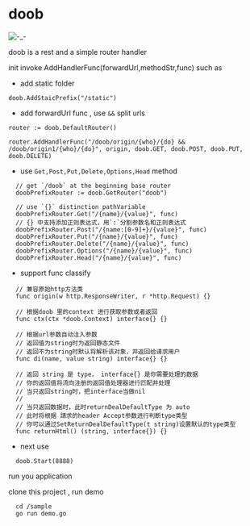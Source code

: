# doob
![-_-](https://travis-ci.org/fudali113/doob.svg?branch=master)

doob is a rest and a simple router handler

init invoke AddHandlerFunc(forwardUrl,methodStr,func)
such as

* add static folder
```
doob.AddStaicPrefix("/static")
```

* add forwardUrl func , use `&&` split urls
```
router := doob.DefaultRouter()

router.AddHandlerFunc("/doob/origin/{who}/{do} && /doob/origin1/{who}/{do}", origin, doob.GET, doob.POST, doob.PUT, doob.DELETE)
```

* use `Get,Post,Put,Delete,Options,Head` method
```
  // get `/doob` at the beginning base router
  doobPrefixRouter := doob.GetRouter("doob")

  // use `{}` distinction pathVariable
  doobPrefixRouter.Get("/{name}/{value}", func)
  // {} 中支持添加正则表达式，用`:`分割参数名和正则表达式
  doobPrefixRouter.Post("/{name:[0-9]+}/{value}", func)
  doobPrefixRouter.Put("/{name}/{value}", func)
  doobPrefixRouter.Delete("/{name}/{value}", func)
  doobPrefixRouter.Options("/{name}/{value}", func)
  doobPrefixRouter.Head("/{name}/{value}", func)
```

* support func classify
```
  // 兼容原始http方法类
  func origin(w http.ResponseWriter, r *http.Request) {}

  // 根据doob 里的context 进行获取参数或者返回
  func ctx(ctx *doob.Context) interface{} {}

  // 根据url参数自动注入参数
  // 返回值为string时为返回静态文件
  // 返回不为string时默认将解析该对象，并返回给请求用户
  func di(name, value string) interface{} {}

  // 返回 string 是 type， interface{} 是你需要处理的数据
  // 你的返回值将流向注册的返回值处理器进行匹配并处理
  // 当只返回string时，把interface当做nil
  //
  // 当只返回数据时，此时returnDealDefaultType 为 auto
  // 此时将根据 請求的header Accept参数进行判断type类型
  // 你可以通过SetReturnDealDefaultType(t string)设置默认的type类型
  func returnHtml() (string, interface{}) {}
```

* next use
```
  doob.Start(8888)
```

run you application

clone this project , run demo
```
  cd /sample
  go run demo.go
```
